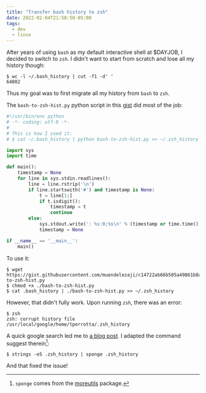 ```yaml
---
title: "Transfer bash history to zsh"
date: 2022-02-04T21:58:50-05:00
tags:
  - dev
  - linux
---
```


After years of using `bash` as my default interactive shell at $DAYJOB,
I decided to switch to `zsh`. I didn't want to start from scratch and lose all
my history though:

```shell
$ wc -l ~/.bash_history | cut -f1 -d' '
64002
```

Thus my goal was to first migrate all my history from `bash` to `zsh`.


The `bash-to-zsh-hist.py` python script in this
[gist](https://gist.github.com/muendelezaji/c14722ab66b505a49861b8a74e52b274)
did most of the job:

```python
#!/usr/bin/env python
# -*- coding: utf-8 -*-
#
# This is how I used it:
# $ cat ~/.bash_history | python bash-to-zsh-hist.py >> ~/.zsh_history

import sys
import time

def main():
    timestamp = None
    for line in sys.stdin.readlines():
        line = line.rstrip('\n')
        if line.startswith('#') and timestamp is None:
            t = line[1:]
            if t.isdigit():
                timestamp = t
                continue
        else:
            sys.stdout.write(': %s:0;%s\n' % (timestamp or time.time(), line))
            timestamp = None

if __name__ == '__main__':
    main()
```

To use it:

```shell
$ wget https://gist.githubusercontent.com/muendelezaji/c14722ab66b505a49861b8a74e52b274/raw/49f0fb7f661bdf794742257f58950d209dd6cb62/bash-to-zsh-hist.py
$ chmod +x ./bash-to-zsh-hist.py
$ cat .bash_history | ./bash-to-zsh-hist.py >> ~/.zsh_history
```

However, that didn't fully work. Upon running `zsh`, there was an error:

```shell
$ zsh
zsh: corrupt history file /usr/local/google/home/tperrotta/.zsh_history
```

A quick google search led me to [a blog post](https://shapeshed.com/zsh-corrupt-history-file/). I adapted the command suggest therein[^1]:

```shell
$ strings -eS .zsh_history | sponge .zsh_history
```

And that fixed the issue!

[^1]: `sponge` comes from the [moreutils](https://joeyh.name/code/moreutils/) package.
